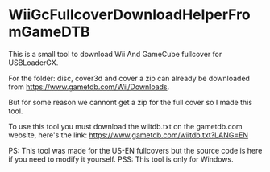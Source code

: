 # WiiGcFullcoverDownloadHelperFromGameDTB

This is a small tool to download Wii And GameCube fullcover for USBLoaderGX.

For the folder: disc, cover3d and cover a zip can already be downloaded from https://www.gametdb.com/Wii/Downloads.

But for some reason we cannont get a zip for the full cover so I made this tool.

To use this tool you must download the wiitdb.txt on the gametdb.com website, here's the link: https://www.gametdb.com/wiitdb.txt?LANG=EN

PS: This tool was made for the US-EN fullcovers but the source code is here if you need to modify it yourself.
PSS: This tool is only for Windows.

